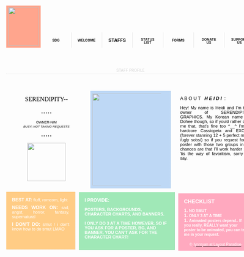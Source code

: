 <div style="margin:3px 110px 0px;width:90px;height:110px;background-color:#ffa58d;"><img alt="" src="http://i.imgur.com/vrEsrLz.png" style="width:80px;height:101px;margin:4px 5px 0px;" /></div>

<div style="margin-top:-40px;margin-left:200px;width:50px;height:10px;line-height:9px;padding:15px;background-color:transparent;text-align:center;border-width:0px 1px 0px 0px;border-style:solid;border-color:#e5e5e5;"><span style="font-size:9px;"><span style="line-height:12px;"><strong>SDG</strong></span></span></div>

<div style="margin-top:-40px;margin-left:280px;width:50px;height:10px;line-height:9px;padding:15px;background-color:transparent;text-align:center;border-width:0px 1px 0px 0px;border-style:solid;border-color:#e5e5e5;"><span style="font-size:9px;"><span style="line-height:12px;"><strong>WELCOME</strong></span></span></div>

<div style="margin-top:-40px;margin-left:360px;width:50px;height:10px;line-height:9px;padding:15px;background-color:transparent;text-align:center;border-width:0px 1px 0px 0px;border-style:solid;border-color:#e5e5e5;"><span style="font-size:12px;"><span style="line-height:12px;"><strong>STAFFS</strong></span></span></div>

<div style="margin-top:-40px;margin-left:440px;width:50px;height:10px;line-height:5px;padding:15px;background-color:transparent;text-align:center;border-width:0px 1px 0px 0px;border-style:solid;border-color:#e5e5e5;"><span style="font-size:9px;"><span style="line-height:8px;"><strong>STATUS LIST</strong></span></span></div>

<div style="margin-top:-40px;margin-left:520px;width:50px;height:10px;line-height:9px;padding:15px;background-color:transparent;text-align:center;border-width:0px 1px 0px 0px;border-style:solid;border-color:#e5e5e5;"><span style="font-size:9px;"><span style="line-height:12px;"><strong>FORMS</strong></span></span></div>

<div style="margin-top:-40px;margin-left:600px;width:50px;height:10px;line-height:5px;padding:15px;background-color:transparent;text-align:center;border-width:0px 1px 0px 0px;border-style:solid;border-color:#e5e5e5;"><span style="font-size:9px;"><span style="line-height:8px;"><strong>DONATE US</strong></span></span></div>

<div style="margin-top:-40px;margin-left:680px;width:50px;height:10px;line-height:5px;padding:15px;background-color:transparent;text-align:center;border-width:0px 1px 0px 0px;border-style:solid;border-color:#e5e5e5;"><span style="font-size:9px;"><span style="line-height:8px;"><strong>SUPPORT US</strong></span></span></div>

<p>&nbsp;</p>

<div style="margin:8px 110px 0px;width:630px;height:3px;background-color:transparent;padding:10px;line-height:8px;border-width:0px 0px 1px 0px;border-style:dotted;border-color:#e5e5e5;text-align:center;"><span style="font-size:10px;"><span style="color:#d3d3d3;">STAFF PROFILE</span></span></div>

<p>&nbsp;</p>

<div style="text-align:center;margin:2px 110px 0px;width:180px;height:225px;background-color:transparent;padding:15px;border-width:0px 0px;border-style:dotted;line-height:12px;"><font color="#000000" face="Helvetica, Verdana, Arial, sans-serif"><span style="font-size:9px;"><span style="font-family:georgia, serif;"><span style="font-size:16px;">SERENDIPITY--</span></span></span></font><br />
<br />
<br />
<font color="#000000" face="Helvetica, Verdana, Arial, sans-serif"><span style="font-size:9px;">&bull; &bull; &bull; &bull; &bull;<br />
<br />
OWNER-NIM</span></font><br />
<span style="font-size:8px;"><em><span style="color:rgb(0,0,0);font-family:Helvetica, Verdana, Arial, sans-serif;">BUSY; NOT TAKING REQUESTS</span></em></span><br />
<br />
<span style="color:rgb(0,0,0);font-family:Helvetica, Verdana, Arial, sans-serif;font-size:9px;line-height:12px;">&bull; &bull; &bull; &bull; &bull;</span><br />
<br />
<img alt="" src="http://i.minus.com/iAt18MRSTIPGp.png" style="width:100px;height:100px;" /><br />
&nbsp;</div>

<div style="margin:-256px 330px 0px;width:180px;height:225px;background-color:#bed8f5;padding:15px;line-height:12px;text-align:justify;border-width:0px 1px 0px 0px;border-style:dotted;border-color:#e5e5e5;"><a href="http://kimdohee.minus.com/mbinjKtK2MtsPm" rel="nofollow"><img alt="" src="http://i.minus.com/iXm1vEgwqImJm.png" style="width:200px;height:240px;margin:-8px -10px 0px;" /></a></div>

<div style="margin:-256px 550px 0px;width:180px;height:225px;background-color:transparent;padding:15px;border:0px dotted rgb(229,229,229);text-align:justify;line-height:12px;"><font color="#000000" face="Helvetica, Verdana, Arial, sans-serif"><span style="font-size:12px;line-height:12px;">A B O U T &nbsp; <strong><em>H E I D I </em></strong>&nbsp;:</span></font><br />
<br />
<font color="#000000" face="Helvetica, Verdana, Arial, sans-serif"><span style="font-size:11px;line-height:12px;">Hey! My name is Heidi and I&#39;m the owner of SERENDIPITY GRAPHICS. My Korean name is Dohee though, so if you&#39;d rather call me that, that&#39;s fine too ^__^ I&#39;m a hardcore Cassiopeia and EXOtic (forever stanning 12 + 5 perfect men /ugly sobs/) so if you request for a poster with those two groups in it, chances are that I&#39;ll work harder xD &#39;tis the way of favoritism, sorry to say.</span></font></div>

<div style="margin:10px 110px 0px;width:150px;height:120px;background-color:#ffcc85;padding:15px;line-height:8px;text-align:justify;border-width:0px 1px 1px 0px;border-style:dotted;border-color:#e5e5e5;"><strong style="font-family:Helvetica, Verdana, Arial, sans-serif;line-height:12px;text-align:center;font-size:12px;"><span style="color:rgb(255,255,255);">BEST AT:</span></strong><span style="color:#ffffff;"><span style="font-family:Helvetica, Verdana, Arial, sans-serif;font-size:11px;line-height:12px;text-align:center;">&nbsp;fluff, romcom, light</span></span><br />
<br />
<strong style="font-size:12px;font-family:Helvetica, Verdana, Arial, sans-serif;line-height:12px;text-align:center;"><span style="color:rgb(255,255,255);">NEEDS WORK ON:</span></strong><span style="color:#ffffff;"><span style="font-family:Helvetica, Verdana, Arial, sans-serif;font-size:11px;line-height:12px;text-align:center;">&nbsp;sad, angst, horror, fantasy, supernatural</span></span><br />
<br />
<strong style="font-family:Helvetica, Verdana, Arial, sans-serif;line-height:12px;text-align:center;font-size:12px;"><span style="color:rgb(255,255,255);">I DON&#39;T DO:&nbsp;</span></strong><span style="font-family:Helvetica, Verdana, Arial, sans-serif;font-size:11px;line-height:12px;text-align:center;color:rgb(255,255,255);">smut / i don&#39;t know how to do smut LMAO</span></div>

<div style="margin:-150px 300px 0px;width:220px;height:120px;background-color:rgb(160,232,183);padding:15px;border-width:0px 1px 1px 0px;border-style:dotted;text-align:justify;border-color:#7ecb96;line-height:12px;">
<div style="text-align:left;"><font color="#ffffff" face="Helvetica, Verdana, Arial, sans-serif"><span style="font-size:12px;"><b>I PROVIDE:</b></span></font></div>

<div style="text-align:left;">&nbsp;</div>

<div style="text-align:left;"><font color="#ffffff" face="Helvetica, Verdana, Arial, sans-serif"><span style="font-size:11px;"><b>POSTERS, BACKGROUNDS, CHARACTER CHARTS, AND BANNERS. </b></span></font></div>

<div style="text-align:left;">&nbsp;</div>

<div style="text-align:left;"><font color="#ffffff" face="Helvetica, Verdana, Arial, sans-serif"><span style="font-size:11px;"><b>I ONLY DO 3 AT A TIME HOWEVER, SO IF YOU ASK FOR A POSTER, BG, AND BANNER, YOU CAN&#39;T ASK FOR THE CHARACTER CHART!&nbsp;</b></span></font></div>
<br style="font-family:Helvetica, Verdana, Arial, sans-serif;font-size:14px;line-height:12px;text-align:center;" />
&nbsp; &nbsp; &nbsp; &nbsp;<br />
<br />
<span style="line-height:12px;">&nbsp;</span>

<p style="line-height:12px;width:220px;margin:-190px 220px 0px;">&nbsp;</p>
<span style="line-height:12px;">&nbsp;</span>

<p style="line-height:12px;">&nbsp;</p>

<p style="line-height:12px;width:220px;margin:-190px 220px 0px;">&nbsp;</p>
</div>

<p>&nbsp;</p>

<div style="margin:-193px 560px 0px;width:170px;height:120px;background-color:rgb(255,169,191);padding:15px;border-width:0px 0px 0px 0px;border-style:dotted;border-color:#f07897;line-height:12px;"><span style="line-height:12px;font-size:14px;"><span style="color:#ffffff;"><span style="margin:0px;padding:0px;border:0px;font-family:Helvetica, Verdana, Arial, sans-serif;line-height:12px;vertical-align:baseline;text-align:center;"><strong>CHECKLIST</strong></span></span></span><br style="font-family:Helvetica, Verdana, Arial, sans-serif;font-size:14px;line-height:12px;text-align:center;" />
&nbsp;
<div><strong style="line-height:12px;font-family:Helvetica, Verdana, Arial, sans-serif;text-align:center;"><span style="color:rgb(255,255,255);"><span style="font-size:12px;">1. </span><font size="1">NO SMUT</font></span></strong><br style="font-family:Helvetica, Verdana, Arial, sans-serif;font-size:14px;line-height:12px;text-align:center;" />
<strong style="line-height:12px;font-family:Helvetica, Verdana, Arial, sans-serif;text-align:center;"><span style="color:rgb(255,255,255);"><span style="font-size:12px;">1.&nbsp;</span><font size="1">ONLY 3 AT A TIME</font></span></strong><br />
<strong style="line-height:12px;font-family:Helvetica, Verdana, Arial, sans-serif;text-align:center;"><span style="color:rgb(255,255,255);"><span style="font-size:12px;">1.&nbsp;</span></span></strong><strong style="line-height:12px;font-family:Helvetica, Verdana, Arial, sans-serif;text-align:center;"><span style="color:rgb(255,255,255);"><font size="1">Animated posters depend.. If you really, REALLY want your poster to be animated, you can tell me in your request.</font></span></strong></div>

<div style="text-align:center;"><br />
<span style="line-height:12px;"><font color="#ffffff" face="Helvetica, Verdana, Arial, sans-serif" size="1">&copy;</font>&nbsp;</span><font face="Helvetica, Verdana, Arial, sans-serif" size="1"><span style="line-height:12px;"><a href="https://www.asianfanfics.com/story/view/347941" rel="nofollow"><span style="color:rgb(255,255,255);">lynnryan at Layout Paradise</span></a></span></font><span style="color:#ffffff;"><span style="margin:0px;padding:0px;border:0px;font-family:Helvetica, Verdana, Arial, sans-serif;font-size:10px;line-height:12px;vertical-align:baseline;text-align:justify;">-&nbsp;</span></span></div>
</div>

<p>&nbsp;</p>
